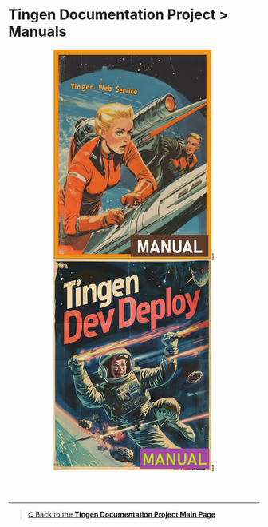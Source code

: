 <!-- u250812 -->

# Tingen Documentation Project > Manuals

<div align="center">

  [![Tingen Web Service Manual](/.github/img/logo/man/TngnDocProj-TngnWsvcMan-316x420.png)](./tngnwsvc/)]
  [![Tingen DevDeploy Manual](/.github/img/logo/man/TngnDocProj-TngnDvdpMan-320x420.png)](./tngndvdp/)]

</div>

<br>
<br>

***

> [⮈ Back to the **Tingen Documentation Project Main Page**](../README.md)
